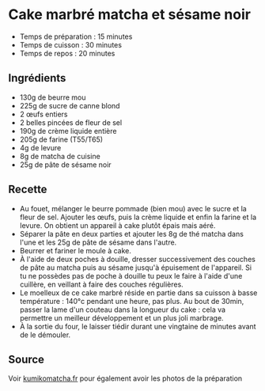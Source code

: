 # Cake marbré matcha et sésame noir

- Temps de préparation : 15 minutes
- Temps de cuisson : 30 minutes
- Temps de repos : 20 minutes

## Ingrédients

- 130g de beurre mou
- 225g de sucre de canne blond
- 2 œufs entiers
- 2 belles pincées de fleur de sel
- 190g de crème liquide entière
- 205g de farine (T55/T65)
- 4g de levure
- 8g de matcha de cuisine
- 25g de pâte de sésame noir

## Recette

- Au fouet, mélanger le beurre pommade (bien mou) avec le sucre et la fleur de sel. Ajouter les œufs, puis la crème liquide et enfin la farine et la levure. On obtient un appareil à cake plutôt épais mais aéré.
- Séparer la pâte en deux parties et ajouter les 8g de thé matcha dans l'une et les 25g de pâte de sésame dans l'autre.
- Beurrer et fariner le moule à cake.
- À l'aide de deux poches à douille, dresser successivement des couches de pâte au matcha puis au sésame jusqu'à épuisement de l'appareil. Si tu ne possèdes pas de poche à douille tu peux le faire à l'aide d'une cuillère, en veillant à faire des couches régulières.
- Le moelleux de ce cake marbré réside en partie dans sa cuisson à basse température : 140°c pendant une heure, pas plus. Au bout de 30min, passer la lame d'un couteau dans la longueur du cake : cela va permettre un meilleur développement et un plus joli marbrage.
- À la sortie du four, le laisser tiédir durant une vingtaine de minutes avant de le démouler.


## Source

Voir [kumikomatcha.fr](https://kumikomatcha.fr/blogs/recettes/cake-marbre-matcha-et-sesame-noir) pour également avoir les photos de la préparation
